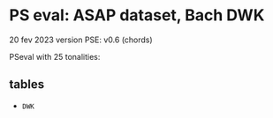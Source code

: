 # PS eval: ASAP dataset, Bach DWK

20 fev 2023
version PSE: v0.6 (chords)

PSeval with 25 tonalities:


## tables

- `DWK`
